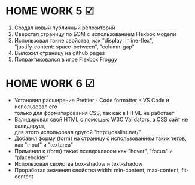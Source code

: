 <h1>HOME WORK 5 ☑</h1>
<ol>
  <li>Создал новый публичный репозиторий</li>
  <li>Сверстал страницу по БЭМ с использованием Flexbox модели</li>
  <li>Использовал такие свойства, как "display: inline-flex", <br> "justify-content: space-between", "column-gap"</li>
  <li>Выложил страницу на github pages</li>
  <li>Попрактиковался в игре Flexbox Froggy</li>
</ol>

<h1>HOME WORK 6 ☑</h1>
<ul>
  <li>Установил расширение Prettier - Code formatter в VS Code и использовал его<br> только для форматирования CSS, так как в HTML не работает</li>
  <li>Валидировал свой HTML с помощью W3C Validators, а CSS сайт не валидирует,<br> для этого использовал другой "http://csslint.net/"</li>
  <li>Добавил форму (form) на страницу с использованием таких тегов, как "input" и "textarea"</li>
  <li>Применил к (form) такие псевдоклассы как "hover", "focus" и "placeholder"</li>
  <li>Использовал свойства box-shadow и text-shadow</li>
  <li>Проработал значения свойства width: min-content, max-content, fit-content</li>
</ul>


